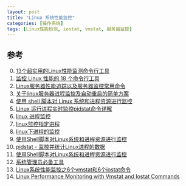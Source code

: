 ```yaml
---
layout: post
title: "Linux 系统性能监控"
categories: [操作系统]
tags: [Linux性能检测, iostat, vmstat, 服务器监控]
---
```


## 参考
0. [13个超实用的Linux性能监测命令行工具][0]
1. [监控 Linux 性能的 18 个命令行工具][1]
2. [Linux服务器性能追踪以及服务器监控常用命令][2]
3. [关于linux服务器进程监控及自动重启的简单方案][3]
4. [使用 shell 脚本对 Linux 系统和进程资源进行监控][4]
5. [Linux 运行进程实时监控pidstat命令详解][5]
6. [linux 进程监控][6]
7. [linux监控指定进程][7]
8. [linux下进程的监控][8]
9. [使用Shell脚本对Linux系统和进程资源进行监控][9]
10. [pidstat - 监控并统计Linux进程的数据][10]
11. [使用Shell脚本对Linux系统和进程资源进行监控][11]
12. [系统管理员必备工具][12]
13. [Linux系统性能监控之6个vmstat和6个iostat命令][13]
14. [Linux Performance Monitoring with Vmstat and Iostat Commands][14]


[0]: http://os.51cto.com/art/201304/388673_all.htm "13个超实用的Linux性能监测命令行工具"
[1]: http://www.oschina.net/translate/command-line-tools-to-monitor-linux-performance "监控 Linux 性能的 18 个命令行工具"
[2]: http://www.drupal001.com/2012/07/linux-server-monitor/ "Linux服务器性能追踪以及服务器监控常用命令"
[3]: http://blog.csdn.net/ljxfblog/article/details/40362229 "关于linux服务器进程监控及自动重启的简单方案"
[4]: http://www.ibm.com/developerworks/cn/linux/l-cn-shell-monitoring/ "使用 shell 脚本对 Linux 系统和进程资源进行监控"
[5]: http://www.cnblogs.com/ggjucheng/archive/2013/01/13/2858874.html "Linux 运行进程实时监控pidstat命令详解"
[6]: http://www.cnblogs.com/coder2012/p/4130701.html "linux 进程监控"
[7]: http://aniyo.iteye.com/blog/1553406 "linux监控指定进程"
[8]: http://os.chinaunix.net/a2008/0103/963/000000963350.shtml "linux下进程的监控"
[9]: http://www.csdn.net/article/2012-06-26/2806898 "使用Shell脚本对Linux系统和进程资源进行监控"
[10]: http://www.linuxidc.com/Linux/2014-11/109609.htm "pidstat - 监控并统计Linux进程的数据"
[11]: http://blog.jobbole.com/22318/ "使用Shell脚本对Linux系统和进程资源进行监控"
[12]: http://www.itokit.com/special/os/linux_monitoring.html "系统管理员必备工具"
[13]: http://os.51cto.com/art/201401/428422.htm "Linux系统性能监控之6个vmstat和6个iostat命令"
[14]: http://www.tecmint.com/linux-performance-monitoring-with-vmstat-and-iostat-commands/ "Linux Performance Monitoring with Vmstat and Iostat Commands"